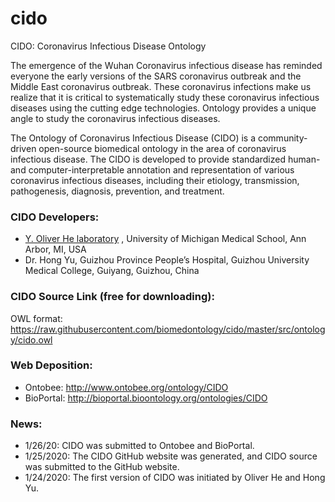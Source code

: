# cido
CIDO: Coronavirus Infectious Disease Ontology

The emergence of the Wuhan Coronavirus infectious disease has reminded everyone the early versions of the SARS coronavirus outbreak and the Middle East coronavirus outbreak. These coronavirus infections make us realize that it is critical to systematically study these coronavirus infectious diseases using the cutting edge technologies. Ontology provides a unique angle to study the coronavirus infectious diseases.  

The Ontology of Coronavirus Infectious Disease (CIDO) is a community-driven open-source biomedical ontology in the area of coronavirus infectious disease. The CIDO is developed to provide standardized human- and computer-interpretable annotation and representation of various coronavirus infectious diseases, including their etiology, transmission, pathogenesis, diagnosis, prevention, and treatment.

### CIDO Developers:
- [Y. Oliver He laboratory](http://www.hegroup.org) , University of Michigan Medical School, Ann Arbor, MI, USA 
- Dr. Hong Yu, Guizhou Province People’s Hospital, Guizhou University Medical College, Guiyang, Guizhou, China 

### CIDO Source Link (free for downloading):
OWL format: https://raw.githubusercontent.com/biomedontology/cido/master/src/ontology/cido.owl 

### Web Deposition: 
- Ontobee: http://www.ontobee.org/ontology/CIDO  
- BioPortal: http://bioportal.bioontology.org/ontologies/CIDO 

### News: 
- 1/26/20: CIDO was submitted to Ontobee and BioPortal.  
- 1/25/2020: The CIDO GitHub website was generated, and CIDO source was submitted to the GitHub website. 
- 1/24/2020: The first version of CIDO was initiated by Oliver He and Hong Yu. 

